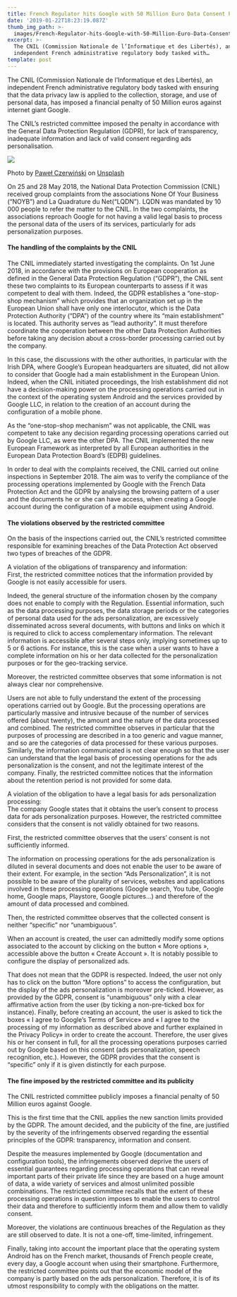 ```yaml
---
title: French Regulator hits Google with 50 Million Euro Data Consent Penalty
date: '2019-01-22T18:23:19.087Z'
thumb_img_path: >-
  images/French-Regulator-hits-Google-with-50-Million-Euro-Data-Consent-Penalty/1*vCQKUXV9I9_ICGDIxB7eEg.jpeg
excerpt: >-
  The CNIL (Commission Nationale de l’Informatique et des Libertés), an
  independent French administrative regulatory body tasked with…
template: post
---
```

The CNIL (Commission Nationale de l’Informatique et des Libertés), an independent French administrative regulatory body tasked with ensuring that the data privacy law is applied to the collection, storage, and use of personal data, has imposed a financial penalty of 50 Million euros against internet giant Google.

The CNIL’s restricted committee imposed the penalty in accordance with the General Data Protection Regulation (GDPR), for lack of transparency, inadequate information and lack of valid consent regarding ads personalisation.

![](/images/French-Regulator-hits-Google-with-50-Million-Euro-Data-Consent-Penalty/1*vCQKUXV9I9_ICGDIxB7eEg.jpeg)

<figcaption>Photo by <a href="https://unsplash.com/photos/fpZZEV0uQwA?utm_source=unsplash&amp;utm_medium=referral&amp;utm_content=creditCopyText" data-href="https://unsplash.com/photos/fpZZEV0uQwA?utm_source=unsplash&amp;utm_medium=referral&amp;utm_content=creditCopyText" class="markup--anchor markup--figure-anchor" rel="noopener" target="_blank">Paweł Czerwiński</a> on&nbsp;<a href="https://unsplash.com/search/photos/google?utm_source=unsplash&amp;utm_medium=referral&amp;utm_content=creditCopyText" data-href="https://unsplash.com/search/photos/google?utm_source=unsplash&amp;utm_medium=referral&amp;utm_content=creditCopyText" class="markup--anchor markup--figure-anchor" rel="noopener" target="_blank">Unsplash</a></figcaption>

On 25 and 28 May 2018, the National Data Protection Commission (CNIL) received group complaints from the associations None Of Your Business (“NOYB”) and La Quadrature du Net(“LQDN”). LQDN was mandated by 10 000 people to refer the matter to the CNIL. In the two complaints, the associations reproach Google for not having a valid legal basis to process the personal data of the users of its services, particularly for ads personalization purposes.

#### The handling of the complaints by the CNIL

The CNIL immediately started investigating the complaints. On 1st June 2018, in accordance with the provisions on European cooperation as defined in the General Data Protection Regulation (“GDPR”), the CNIL sent these two complaints to its European counterparts to assess if it was competent to deal with them. Indeed, the GDPR establishes a “one-stop-shop mechanism” which provides that an organization set up in the European Union shall have only one interlocutor, which is the Data Protection Authority (“DPA”) of the country where its “main establishment” is located. This authority serves as “lead authority”. It must therefore coordinate the cooperation between the other Data Protection Authorities before taking any decision about a cross-border processing carried out by the company.

In this case, the discussions with the other authorities, in particular with the Irish DPA, where Google’s European headquarters are situated, did not allow to consider that Google had a main establishment in the European Union. Indeed, when the CNIL initiated proceedings, the Irish establishment did not have a decision-making power on the processing operations carried out in the context of the operating system Android and the services provided by Google LLC, in relation to the creation of an account during the configuration of a mobile phone.

As the “one-stop-shop mechanism” was not applicable, the CNIL was competent to take any decision regarding processing operations carried out by Google LLC, as were the other DPA. The CNIL implemented the new European Framework as interpreted by all European authorities in the European Data Protection Board’s (EDPB) guidelines.

In order to deal with the complaints received, the CNIL carried out online inspections in September 2018. The aim was to verify the compliance of the processing operations implemented by Google with the French Data Protection Act and the GDPR by analysing the browsing pattern of a user and the documents he or she can have access, when creating a Google account during the configuration of a mobile equipment using Android.

#### The violations observed by the restricted committee

On the basis of the inspections carried out, the CNIL’s restricted committee responsible for examining breaches of the Data Protection Act observed two types of breaches of the GDPR.

A violation of the obligations of transparency and information:  
First, the restricted committee notices that the information provided by Google is not easily accessible for users.

Indeed, the general structure of the information chosen by the company does not enable to comply with the Regulation. Essential information, such as the data processing purposes, the data storage periods or the categories of personal data used for the ads personalization, are excessively disseminated across several documents, with buttons and links on which it is required to click to access complementary information. The relevant information is accessible after several steps only, implying sometimes up to 5 or 6 actions. For instance, this is the case when a user wants to have a complete information on his or her data collected for the personalization purposes or for the geo-tracking service.

Moreover, the restricted committee observes that some information is not always clear nor comprehensive.

Users are not able to fully understand the extent of the processing operations carried out by Google. But the processing operations are particularly massive and intrusive because of the number of services offered (about twenty), the amount and the nature of the data processed and combined. The restricted committee observes in particular that the purposes of processing are described in a too generic and vague manner, and so are the categories of data processed for these various purposes. Similarly, the information communicated is not clear enough so that the user can understand that the legal basis of processing operations for the ads personalization is the consent, and not the legitimate interest of the company. Finally, the restricted committee notices that the information about the retention period is not provided for some data.

A violation of the obligation to have a legal basis for ads personalization processing:  
The company Google states that it obtains the user’s consent to process data for ads personalization purposes. However, the restricted committee considers that the consent is not validly obtained for two reasons.

First, the restricted committee observes that the users’ consent is not sufficiently informed.

The information on processing operations for the ads personalization is diluted in several documents and does not enable the user to be aware of their extent. For example, in the section “Ads Personalization”, it is not possible to be aware of the plurality of services, websites and applications involved in these processing operations (Google search, You tube, Google home, Google maps, Playstore, Google pictures…) and therefore of the amount of data processed and combined.

Then, the restricted committee observes that the collected consent is neither “specific” nor “unambiguous”.

When an account is created, the user can admittedly modify some options associated to the account by clicking on the button « More options », accessible above the button « Create Account ». It is notably possible to configure the display of personalized ads.

That does not mean that the GDPR is respected. Indeed, the user not only has to click on the button “More options” to access the configuration, but the display of the ads personalization is moreover pre-ticked. However, as provided by the GDPR, consent is “unambiguous” only with a clear affirmative action from the user (by ticking a non-pre-ticked box for instance). Finally, before creating an account, the user is asked to tick the boxes « I agree to Google’s Terms of Service» and « I agree to the processing of my information as described above and further explained in the Privacy Policy» in order to create the account. Therefore, the user gives his or her consent in full, for all the processing operations purposes carried out by Google based on this consent (ads personalization, speech recognition, etc.). However, the GDPR provides that the consent is “specific” only if it is given distinctly for each purpose.

#### The fine imposed by the restricted committee and its publicity

The CNIL restricted committee publicly imposes a financial penalty of 50 Million euros against Google.

This is the first time that the CNIL applies the new sanction limits provided by the GDPR. The amount decided, and the publicity of the fine, are justified by the severity of the infringements observed regarding the essential principles of the GDPR: transparency, information and consent.

Despite the measures implemented by Google (documentation and configuration tools), the infringements observed deprive the users of essential guarantees regarding processing operations that can reveal important parts of their private life since they are based on a huge amount of data, a wide variety of services and almost unlimited possible combinations. The restricted committee recalls that the extent of these processing operations in question imposes to enable the users to control their data and therefore to sufficiently inform them and allow them to validly consent.

Moreover, the violations are continuous breaches of the Regulation as they are still observed to date. It is not a one-off, time-limited, infringement.

Finally, taking into account the important place that the operating system Android has on the French market, thousands of French people create, every day, a Google account when using their smartphone. Furthermore, the restricted committee points out that the economic model of the company is partly based on the ads personalization. Therefore, it is of its utmost responsibility to comply with the obligations on the matter.
